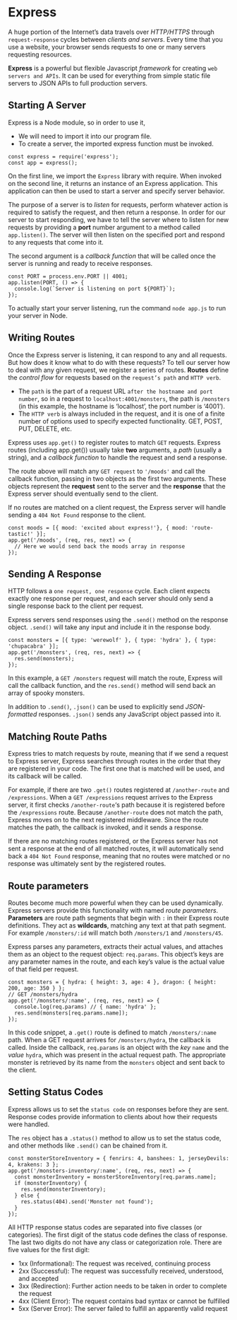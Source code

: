 # Express
A huge portion of the Internet’s data travels over _HTTP/HTTPS_ through `request-response` cycles between _clients and servers_. Every time that you use a website, your browser sends requests to one or many servers requesting resources.

**Express** is a powerful but flexible Javascript _framework_ for creating `web servers and APIs`. It can be used for everything from simple static file servers to JSON APIs to full production servers.

## Starting A Server
Express is a Node module, so in order to use it, 
* We will need to import it into our program file. 
* To create a server, the imported express function must be invoked.
```
const express = require('express');
const app = express();
```
On the first line, we import the `Express` library with require. When invoked on the second line, it returns an instance of an Express application. This application can then be used to start a server and specify server behavior.

The purpose of a server is to _listen_ for requests, perform whatever action is required to satisfy the request, and then return a response. In order for our server to start responding, we have to tell the server where to listen for new requests by providing a **port** number argument to a method called `app.listen()`. The server will then listen on the specified port and respond to any requests that come into it.

The second argument is a _callback function_ that will be called once the server is running and ready to receive responses.
```
const PORT = process.env.PORT || 4001;
app.listen(PORT, () => {
  console.log(`Server is listening on port ${PORT}`);
});
```

To actually start your server listening, run the command `node app.js` to run your server in Node.

## Writing Routes
Once the Express server is listening, it can respond to any and all requests. But how does it know what to do with these requests? To tell our server how to deal with any given request, we register a series of routes. **Routes** define the _control flow_ for requests based on the `request’s path` and `HTTP verb`.

* The `path` is the part of a request URL `after the hostname and port number`, so in a request to `localhost:4001/monsters`, the path is `/monsters` (in this example, the hostname is ‘localhost’, the port number is ‘4001’).
* The `HTTP verb` is always included in the request, and it is one of a finite number of options used to specify expected functionality. GET, POST, PUT, DELETE, etc.

Express uses `app.get()` to register routes to match `GET` requests. Express routes (including app.get()) usually take **two** arguments, a _path_ (usually a string), and a _callback function_ to handle the request and send a response.

The route above will match any `GET request` to `'/moods'` and call the callback function, passing in two objects as the first two arguments. These objects represent the **request** sent to the server and the **response** that the Express server should eventually send to the client.

If no routes are matched on a client request, the Express server will handle sending a `404 Not Found` response to the client.

```
const moods = [{ mood: 'excited about express!'}, { mood: 'route-tastic!' }];
app.get('/moods', (req, res, next) => {
  // Here we would send back the moods array in response
});
```

## Sending A Response
HTTP follows a `one request, one response` cycle. Each client expects exactly one response per request, and each server should only send a single response back to the client per request. 

Express servers send responses using the `.send()` method on the response object. `.send()` will take any input and include it in the response body.

```
const monsters = [{ type: 'werewolf' }, { type: 'hydra' }, { type: 'chupacabra' }];
app.get('/monsters', (req, res, next) => {
  res.send(monsters);
});
```

In this example, a `GET /monsters` request will match the route, Express will call the callback function, and the `res.send()` method will send back an array of spooky monsters.

In addition to `.send()`, `.json()` can be used to explicitly send _JSON-formatted_ responses. `.json()` sends any JavaScript object passed into it.

## Matching Route Paths
Express tries to match requests by route, meaning that if we send a request to Express server, Express searches through routes in the order that they are registered in your code. The first one that is matched will be used, and its callback will be called.

For example, if there are two `.get()` routes registered at `/another-route` and `/expressions`. When a `GET /expressions` request arrives to the Express server, it first checks `/another-route`‘s path because it is registered before the `/expressions` route. Because `/another-route` does not match the path, Express moves on to the next registered middleware. Since the route matches the path, the callback is invoked, and it sends a response.

If there are no matching routes registered, or the Express server has not sent a response at the end of all matched routes, it will automatically send back a `404 Not Found` response, meaning that no routes were matched or no response was ultimately sent by the registered routes.

## Route parameters
Routes become much more powerful when they can be used dynamically. Express servers provide this functionality with named _route parameters_. **Parameters** are route path segments that begin with `:` in their Express route definitions. They act as **wildcards**, matching any text at that path segment. For example `/monsters/:id` will match both `/monsters/1` and `/monsters/45`.

Express parses any parameters, extracts their actual values, and attaches them as an object to the request object: `req.params`. This object’s keys are any parameter names in the route, and each key’s value is the actual value of that field per request.
```
const monsters = { hydra: { height: 3, age: 4 }, dragon: { height: 200, age: 350 } };
// GET /monsters/hydra
app.get('/monsters/:name', (req, res, next) => {
  console.log(req.params) // { name: 'hydra' };
  res.send(monsters[req.params.name]);
});
```
In this code snippet, a `.get()` route is defined to match `/monsters/:name` path. When a GET request arrives for `/monsters/hydra`, the callback is called. Inside the callback, `req.params` is an object with the _key_ `name` and the _value_ `hydra`, which was present in the actual request path. The appropriate monster is retrieved by its name from the `monsters` object and sent back to the client.

## Setting Status Codes
Express allows us to set the `status code` on responses before they are sent. Response codes provide information to clients about how their requests were handled.

The `res` object has a `.status()` method to allow us to set the status code, and other methods like `.send()` can be chained from it.
```
const monsterStoreInventory = { fenrirs: 4, banshees: 1, jerseyDevils: 4, krakens: 3 };
app.get('/monsters-inventory/:name', (req, res, next) => {
  const monsterInventory = monsterStoreInventory[req.params.name];
  if (monsterInventory) {
    res.send(monsterInventory);
  } else {
    res.status(404).send('Monster not found');
  }
});
```
All HTTP response status codes are separated into five classes (or categories). The first digit of the status code defines the class of response. The last two digits do not have any class or categorization role. There are five values for the first digit:

* 1xx (Informational): The request was received, continuing process
* 2xx (Successful): The request was successfully received, understood, and accepted
* 3xx (Redirection): Further action needs to be taken in order to complete the request
* 4xx (Client Error): The request contains bad syntax or cannot be fulfilled
* 5xx (Server Error): The server failed to fulfill an apparently valid request










































